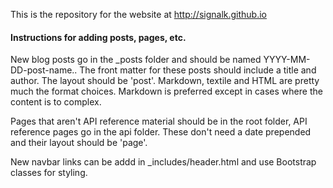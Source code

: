This is the repository for the website at http://signalk.github.io

#### Instructions for adding posts, pages, etc.

New blog posts go in the _posts folder and should be named YYYY-MM-DD-post-name.<filetype>. The front matter for these
posts should include a title and author. The layout should be 'post'. Markdown, textile and HTML are pretty much the
format choices. Markdown is preferred except in cases where the content is to complex.

Pages that aren't API reference material should be in the root folder, API reference pages go in the api folder. These
don't need a date prepended and their layout should be 'page'.

New navbar links can be addd in _includes/header.html and use Bootstrap classes for styling.
